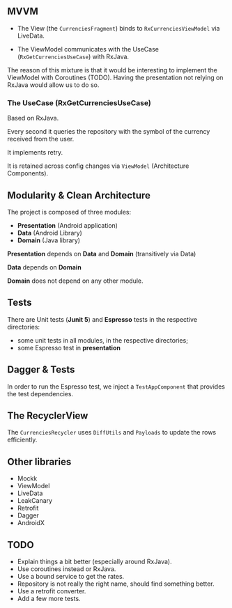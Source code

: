 
## MVVM
- The View (the `CurrenciesFragment`) binds to `RxCurrenciesViewModel` via LiveData.

- The ViewModel communicates with the UseCase (`RxGetCurrenciesUseCase`) with RxJava.

The reason of this mixture is that it would be interesting to implement the ViewModel with Coroutines (TODO).
Having the presentation not relying on RxJava would allow us to do so.

### The UseCase (RxGetCurrenciesUseCase)
Based on RxJava.

Every second it queries the repository with the symbol of the currency received from the user.

It implements retry.

It is retained across config changes via `ViewModel` (Architecture Components).


## Modularity & Clean Architecture
The project is composed of three modules:
- **Presentation** (Android application)
- **Data** (Android Library)
- **Domain** (Java library)

**Presentation** depends on **Data** and **Domain** (transitively via Data)

**Data** depends on **Domain**

**Domain** does not depend on any other module.


## Tests
There are Unit tests (**Junit 5**) and **Espresso** tests in the respective directories:
- some unit tests in all modules, in the respective directories;
- some Espresso test in **presentation**

## Dagger & Tests
In order to run the Espresso test, we inject a `TestAppComponent` that provides
the test dependencies.

## The RecyclerView
The `CurrenciesRecycler` uses `DiffUtils` and `Payloads` to update the rows efficiently.

## Other libraries
- Mockk
- ViewModel
- LiveData
- LeakCanary
- Retrofit
- Dagger
- AndroidX


## TODO
- Explain things a bit better (especially around RxJava).
- Use coroutines instead or RxJava.
- Use a bound service to get the rates.
- Repository is not really the right name, should find something better.
- Use a retrofit converter.
- Add a few more tests.